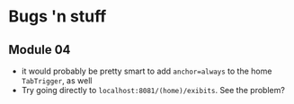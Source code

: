 # Bugs 'n stuff

## Module 04
- it would probably be pretty smart to add `anchor=always` to the home `TabTrigger`, as well
- Try going directly to `localhost:8081/(home)/exibits`. See the problem?
